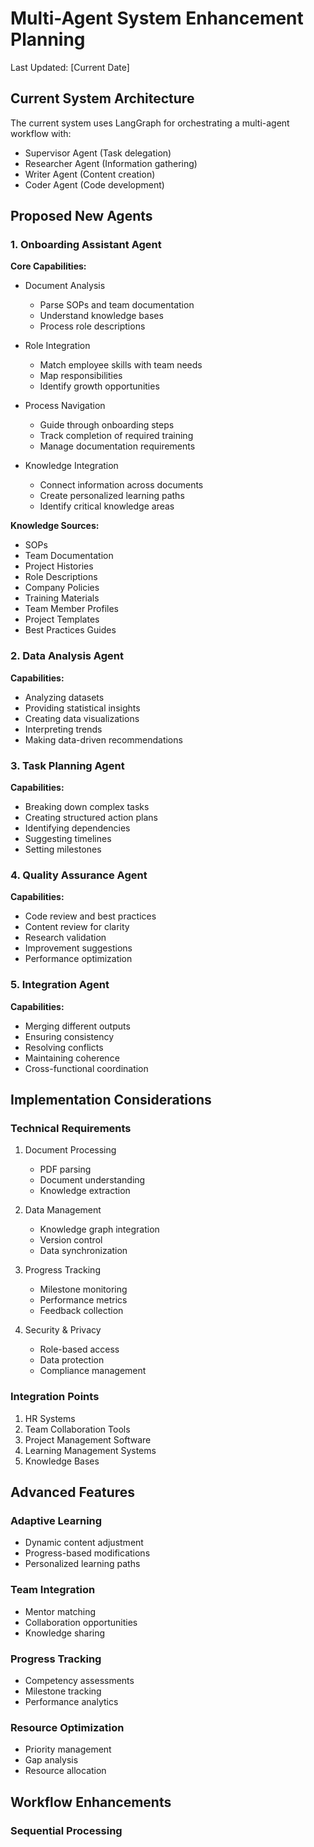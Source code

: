 # Multi-Agent System Enhancement Planning

Last Updated: [Current Date]

## Current System Architecture

The current system uses LangGraph for orchestrating a multi-agent workflow with:

- Supervisor Agent (Task delegation)
- Researcher Agent (Information gathering)
- Writer Agent (Content creation)
- Coder Agent (Code development)

## Proposed New Agents

### 1. Onboarding Assistant Agent

**Core Capabilities:**

- Document Analysis
  - Parse SOPs and team documentation
  - Understand knowledge bases
  - Process role descriptions
  
- Role Integration
  - Match employee skills with team needs
  - Map responsibilities
  - Identify growth opportunities
  
- Process Navigation
  - Guide through onboarding steps
  - Track completion of required training
  - Manage documentation requirements
  
- Knowledge Integration
  - Connect information across documents
  - Create personalized learning paths
  - Identify critical knowledge areas

**Knowledge Sources:**

- SOPs
- Team Documentation
- Project Histories
- Role Descriptions
- Company Policies
- Training Materials
- Team Member Profiles
- Project Templates
- Best Practices Guides

### 2. Data Analysis Agent

**Capabilities:**

- Analyzing datasets
- Providing statistical insights
- Creating data visualizations
- Interpreting trends
- Making data-driven recommendations

### 3. Task Planning Agent

**Capabilities:**

- Breaking down complex tasks
- Creating structured action plans
- Identifying dependencies
- Suggesting timelines
- Setting milestones

### 4. Quality Assurance Agent

**Capabilities:**

- Code review and best practices
- Content review for clarity
- Research validation
- Improvement suggestions
- Performance optimization

### 5. Integration Agent

**Capabilities:**

- Merging different outputs
- Ensuring consistency
- Resolving conflicts
- Maintaining coherence
- Cross-functional coordination

## Implementation Considerations

### Technical Requirements

1. Document Processing
   - PDF parsing
   - Document understanding
   - Knowledge extraction

2. Data Management
   - Knowledge graph integration
   - Version control
   - Data synchronization

3. Progress Tracking
   - Milestone monitoring
   - Performance metrics
   - Feedback collection

4. Security & Privacy
   - Role-based access
   - Data protection
   - Compliance management

### Integration Points

1. HR Systems
2. Team Collaboration Tools
3. Project Management Software
4. Learning Management Systems
5. Knowledge Bases

## Advanced Features

### Adaptive Learning

- Dynamic content adjustment
- Progress-based modifications
- Personalized learning paths

### Team Integration

- Mentor matching
- Collaboration opportunities
- Knowledge sharing

### Progress Tracking

- Competency assessments
- Milestone tracking
- Performance analytics

### Resource Optimization

- Priority management
- Gap analysis
- Resource allocation

## Workflow Enhancements

### Sequential Processing
